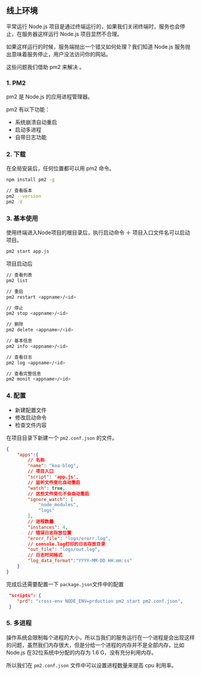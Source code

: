 ## 线上环境

平常运行 Node.js 项目是通过终端运行的，如果我们关闭终端时，服务也会停止，在服务器这样运行 Node.js 项目显然不合理。

如果这样运行的时候，服务端抛出一个错又如何处理？我们知道 Node.js 服务抛出意味着服务停止，用户没法访问你的网站。

这些问题我们借助 pm2 来解决 。

### 1. PM2

pm2 是 Node.js 的应用进程管理器。

pm2 有以下功能：

- 系统崩溃自动重启
- 启动多进程
- 自带日志功能

### 2. 下载

在全局安装后，任何位置都可以用 pm2 命令。

```bash
npm install pm2 -g

// 查看版本
pm2 --version
pm2 -V
```

### 3. 基本使用

使用终端进入Node项目的根目录后，执行启动命令 ＋ 项目入口文件名可以启动项目。


```bash
pm2 start app.js
```

项目启动后


```bash
// 查看列表
pm2 list

// 重启
pm2 restart <appname>/<id>

// 停止
pm2 stop <appname>/<id>

// 删除
pm2 delete <appname>/<id>

// 基本信息
pm2 info <appname>/<id>

// 查看日志
pm2 log <appname>/<id>

// 查看完整信息
pm2 monit <appname>/<id>
```

### 4. 配置

- 新建配置文件
- 修改启动命令
- 检查文件内容

在项目目录下新建一个 `pm2.conf.json` 的文件。

```json
{
    "apps":{
       	// 名称
        "name": "koa-blog",
        // 项目入口
        "script": 'app.js',
        // 监听文件变化自动重启
        "watch": true,
        // 这些文件变化不会自动重启
        "ignore_watch": [
            "node_modules",
            "logs"
        ],
        // 进程数量
        "instances": 4,
        // 错误日志存放位置
        "erorr_file": "logs/erorr.log",
        // console.log打印的日志存放目录
        "out_file": "logs/out.log",
        // 日志时间格式
        "log_data_format":"YYYY-MM-DD HH:mm:ss"
    }
}
```

完成后还需要配置一下 `package.json`文件中的配置

```json
 "scripts": {
    "prd": "cross-env NODE_ENV=prduction pm2 start pm2.conf.json",
 }
```

### 5. 多进程

操作系统会限制每个进程的大小，所以当我们的服务运行在一个进程是会出现这样的问题，虽然我们内存很大，但是分给一个进程的内存并不是全部内存，比如 Node.js 在32位系统中分配的内存为 1.6 G，没有充分利用内存。

所以我们在 `pm2.conf.json` 文件中可以设置进程数量来提高 cpu 利用率。



